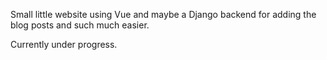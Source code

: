 Small little website using Vue and maybe a Django backend for adding the blog posts and such much easier.

Currently under progress.
